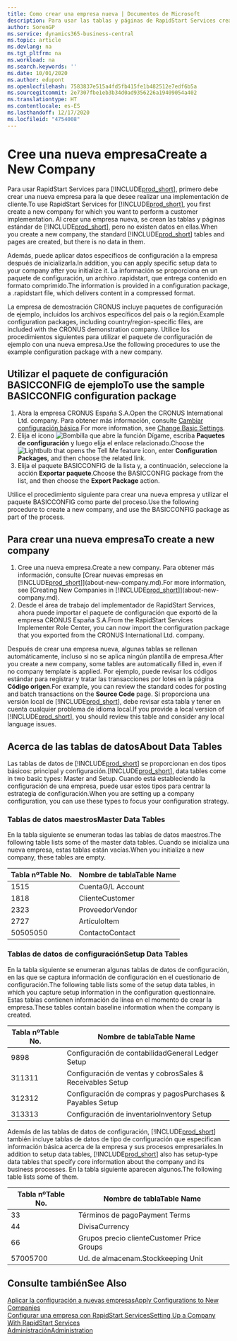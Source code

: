 ```yaml
---
title: Como crear una empresa nueva | Documentos de Microsoft
description: Para usar las tablas y páginas de RapidStart Services creadas que no tienen datos.
author: SorenGP
ms.service: dynamics365-business-central
ms.topic: article
ms.devlang: na
ms.tgt_pltfrm: na
ms.workload: na
ms.search.keywords: ''
ms.date: 10/01/2020
ms.author: edupont
ms.openlocfilehash: 7583837e515a4fd5fb415fe1b482512e7edf6b5a
ms.sourcegitcommit: 2e7307fbe1eb3b34d0ad9356226a19409054a402
ms.translationtype: HT
ms.contentlocale: es-ES
ms.lasthandoff: 12/17/2020
ms.locfileid: "4754008"
---
```

# <a name="create-a-new-company"></a><span data-ttu-id="443d6-103">Cree una nueva empresa</span><span class="sxs-lookup"><span data-stu-id="443d6-103">Create a New Company</span></span>
<span data-ttu-id="443d6-104">Para usar RapidStart Services para [!INCLUDE[prod_short](includes/prod_short.md)], primero debe crear una nueva empresa para la que desee realizar una implementación de cliente.</span><span class="sxs-lookup"><span data-stu-id="443d6-104">To use RapidStart Services for [!INCLUDE[prod_short](includes/prod_short.md)], you first create a new company for which you want to perform a customer implementation.</span></span> <span data-ttu-id="443d6-105">Al crear una empresa nueva, se crean las tablas y páginas estándar de [!INCLUDE[prod_short](includes/prod_short.md)], pero no existen datos en ellas.</span><span class="sxs-lookup"><span data-stu-id="443d6-105">When you create a new company, the standard [!INCLUDE[prod_short](includes/prod_short.md)] tables and pages are created, but there is no data in them.</span></span>

<span data-ttu-id="443d6-106">Además, puede aplicar datos específicos de configuración a la empresa después de inicializarla.</span><span class="sxs-lookup"><span data-stu-id="443d6-106">In addition, you can apply specific setup data to your company after you initialize it.</span></span> <span data-ttu-id="443d6-107">La información se proporciona en un paquete de configuración, un archivo .rapidstart, que entrega contenido en formato comprimido.</span><span class="sxs-lookup"><span data-stu-id="443d6-107">The information is provided in a configuration package, a .rapidstart file, which delivers content in a compressed format.</span></span>  

<span data-ttu-id="443d6-108">La empresa de demostración CRONUS incluye paquetes de configuración de ejemplo, incluidos los archivos específicos del país o la región.</span><span class="sxs-lookup"><span data-stu-id="443d6-108">Example configuration packages, including country/region-specific files, are included with the CRONUS demonstration company.</span></span> <span data-ttu-id="443d6-109">Utilice los procedimientos siguientes para utilizar el paquete de configuración de ejemplo con una nueva empresa.</span><span class="sxs-lookup"><span data-stu-id="443d6-109">Use the following procedures to use the example configuration package with a new company.</span></span>  

## <a name="to-use-the-sample-basicconfig-configuration-package"></a><span data-ttu-id="443d6-110">Utilizar el paquete de configuración BASICCONFIG de ejemplo</span><span class="sxs-lookup"><span data-stu-id="443d6-110">To use the sample BASICCONFIG configuration package</span></span>  
1. <span data-ttu-id="443d6-111">Abra la empresa CRONUS España S.A.</span><span class="sxs-lookup"><span data-stu-id="443d6-111">Open the CRONUS International Ltd. company.</span></span> <span data-ttu-id="443d6-112">Para obtener más información, consulte [Cambiar configuración básica](ui-change-basic-settings.md).</span><span class="sxs-lookup"><span data-stu-id="443d6-112">For more information, see [Change Basic Settings](ui-change-basic-settings.md).</span></span>
2. <span data-ttu-id="443d6-113">Elija el icono ![Bombilla que abre la función Dígame](media/ui-search/search_small.png "Dígame qué desea hacer"), escriba **Paquetes de configuración** y luego elija el enlace relacionado.</span><span class="sxs-lookup"><span data-stu-id="443d6-113">Choose the ![Lightbulb that opens the Tell Me feature](media/ui-search/search_small.png "Tell me what you want to do") icon, enter **Configuration Packages**, and then choose the related link.</span></span>  
3. <span data-ttu-id="443d6-114">Elija el paquete BASICCONFIG de la lista y, a continuación, seleccione la acción **Exportar paquete**.</span><span class="sxs-lookup"><span data-stu-id="443d6-114">Choose the BASICCONFIG package from the list, and then choose the **Export Package** action.</span></span>  

<span data-ttu-id="443d6-115">Utilice el procedimiento siguiente para crear una nueva empresa y utilizar el paquete BASICCONFIG como parte del proceso.</span><span class="sxs-lookup"><span data-stu-id="443d6-115">Use the following procedure to create a new company, and use the BASICCONFIG package as part of the process.</span></span>  

## <a name="to-create-a-new-company"></a><span data-ttu-id="443d6-116">Para crear una nueva empresa</span><span class="sxs-lookup"><span data-stu-id="443d6-116">To create a new company</span></span>  
1. <span data-ttu-id="443d6-117">Cree una nueva empresa.</span><span class="sxs-lookup"><span data-stu-id="443d6-117">Create a new company.</span></span> <span data-ttu-id="443d6-118">Para obtener más información, consulte [Crear nuevas empresas en [!INCLUDE[prod_short](includes/prod_short.md)]](about-new-company.md).</span><span class="sxs-lookup"><span data-stu-id="443d6-118">For more information, see [Creating New Companies in [!INCLUDE[prod_short](includes/prod_short.md)]](about-new-company.md).</span></span>
2. <span data-ttu-id="443d6-119">Desde el área de trabajo del implementador de RapidStart Services, ahora puede importar el paquete de configuración que exportó de la empresa CRONUS España S.A.</span><span class="sxs-lookup"><span data-stu-id="443d6-119">From the RapidStart Services Implementer Role Center, you can now import the configuration package that you exported from the CRONUS International Ltd. company.</span></span>

<span data-ttu-id="443d6-120">Después de crear una empresa nueva, algunas tablas se rellenan automáticamente, incluso si no se aplica ningún plantilla de empresa.</span><span class="sxs-lookup"><span data-stu-id="443d6-120">After you create a new company, some tables are automatically filled in, even if no company template is applied.</span></span> <span data-ttu-id="443d6-121">Por ejemplo, puede revisar los códigos estándar para registrar y tratar las transacciones por lotes en la página **Código origen**.</span><span class="sxs-lookup"><span data-stu-id="443d6-121">For example, you can review the standard codes for posting and batch transactions on the **Source Code** page.</span></span> <span data-ttu-id="443d6-122">Si proporciona una versión local de [!INCLUDE[prod_short](includes/prod_short.md)], debe revisar esta tabla y tener en cuenta cualquier problema de idioma local.</span><span class="sxs-lookup"><span data-stu-id="443d6-122">If you provide a local version of [!INCLUDE[prod_short](includes/prod_short.md)], you should review this table and consider any local language issues.</span></span>

## <a name="about-data-tables"></a><span data-ttu-id="443d6-123">Acerca de las tablas de datos</span><span class="sxs-lookup"><span data-stu-id="443d6-123">About Data Tables</span></span>
<span data-ttu-id="443d6-124">Las tablas de datos de [!INCLUDE[prod_short](includes/prod_short.md)] se proporcionan en dos tipos básicos: principal y configuración.</span><span class="sxs-lookup"><span data-stu-id="443d6-124">[!INCLUDE[prod_short](includes/prod_short.md)], data tables come in two basic types: Master and Setup.</span></span> <span data-ttu-id="443d6-125">Cuando está estableciendo la configuración de una empresa, puede usar estos tipos para centrar la estrategia de configuración.</span><span class="sxs-lookup"><span data-stu-id="443d6-125">When you are setting up a company configuration, you can use these types to focus your configuration strategy.</span></span>  

### <a name="master-data-tables"></a><span data-ttu-id="443d6-126">Tablas de datos maestros</span><span class="sxs-lookup"><span data-stu-id="443d6-126">Master Data Tables</span></span>  
<span data-ttu-id="443d6-127">En la tabla siguiente se enumeran todas las tablas de datos maestros.</span><span class="sxs-lookup"><span data-stu-id="443d6-127">The following table lists some of the master data tables.</span></span> <span data-ttu-id="443d6-128">Cuando se inicializa una nueva empresa, estas tablas están vacías.</span><span class="sxs-lookup"><span data-stu-id="443d6-128">When you initialize a new company, these tables are empty.</span></span>  

|<span data-ttu-id="443d6-129">Tabla nº</span><span class="sxs-lookup"><span data-stu-id="443d6-129">Table No.</span></span>|<span data-ttu-id="443d6-130">Nombre de tabla</span><span class="sxs-lookup"><span data-stu-id="443d6-130">Table Name</span></span>|  
|-------------------|--------------------|  
|<span data-ttu-id="443d6-131">15</span><span class="sxs-lookup"><span data-stu-id="443d6-131">15</span></span>|<span data-ttu-id="443d6-132">Cuenta</span><span class="sxs-lookup"><span data-stu-id="443d6-132">G/L Account</span></span>|  
|<span data-ttu-id="443d6-133">18</span><span class="sxs-lookup"><span data-stu-id="443d6-133">18</span></span>|<span data-ttu-id="443d6-134">Cliente</span><span class="sxs-lookup"><span data-stu-id="443d6-134">Customer</span></span>|  
|<span data-ttu-id="443d6-135">23</span><span class="sxs-lookup"><span data-stu-id="443d6-135">23</span></span>|<span data-ttu-id="443d6-136">Proveedor</span><span class="sxs-lookup"><span data-stu-id="443d6-136">Vendor</span></span>|  
|<span data-ttu-id="443d6-137">27</span><span class="sxs-lookup"><span data-stu-id="443d6-137">27</span></span>|<span data-ttu-id="443d6-138">Artículo</span><span class="sxs-lookup"><span data-stu-id="443d6-138">Item</span></span>|  
|<span data-ttu-id="443d6-139">5050</span><span class="sxs-lookup"><span data-stu-id="443d6-139">5050</span></span>|<span data-ttu-id="443d6-140">Contacto</span><span class="sxs-lookup"><span data-stu-id="443d6-140">Contact</span></span>|  

### <a name="setup-data-tables"></a><span data-ttu-id="443d6-141">Tablas de datos de configuración</span><span class="sxs-lookup"><span data-stu-id="443d6-141">Setup Data Tables</span></span>  
<span data-ttu-id="443d6-142">En la tabla siguiente se enumeran algunas tablas de datos de configuración, en las que se captura información de configuración en el cuestionario de configuración.</span><span class="sxs-lookup"><span data-stu-id="443d6-142">The following table lists some of the setup data tables, in which you capture setup information in the configuration questionnaire.</span></span> <span data-ttu-id="443d6-143">Estas tablas contienen información de línea en el momento de crear la empresa.</span><span class="sxs-lookup"><span data-stu-id="443d6-143">These tables contain baseline information when the company is created.</span></span>  

|<span data-ttu-id="443d6-144">Tabla nº</span><span class="sxs-lookup"><span data-stu-id="443d6-144">Table No.</span></span>|<span data-ttu-id="443d6-145">Nombre de tabla</span><span class="sxs-lookup"><span data-stu-id="443d6-145">Table Name</span></span>|  
|-------------------|--------------------|  
|<span data-ttu-id="443d6-146">98</span><span class="sxs-lookup"><span data-stu-id="443d6-146">98</span></span>|<span data-ttu-id="443d6-147">Configuración de contabilidad</span><span class="sxs-lookup"><span data-stu-id="443d6-147">General Ledger Setup</span></span>|  
|<span data-ttu-id="443d6-148">311</span><span class="sxs-lookup"><span data-stu-id="443d6-148">311</span></span>|<span data-ttu-id="443d6-149">Configuración de ventas y cobros</span><span class="sxs-lookup"><span data-stu-id="443d6-149">Sales & Receivables Setup</span></span>|  
|<span data-ttu-id="443d6-150">312</span><span class="sxs-lookup"><span data-stu-id="443d6-150">312</span></span>|<span data-ttu-id="443d6-151">Configuración de compras y pagos</span><span class="sxs-lookup"><span data-stu-id="443d6-151">Purchases & Payables Setup</span></span>|  
|<span data-ttu-id="443d6-152">313</span><span class="sxs-lookup"><span data-stu-id="443d6-152">313</span></span>|<span data-ttu-id="443d6-153">Configuración de inventario</span><span class="sxs-lookup"><span data-stu-id="443d6-153">Inventory Setup</span></span>|  

<span data-ttu-id="443d6-154">Además de las tablas de datos de configuración, [!INCLUDE[prod_short](includes/prod_short.md)] también incluye tablas de datos de tipo de configuración que especifican información básica acerca de la empresa y sus procesos empresariales.</span><span class="sxs-lookup"><span data-stu-id="443d6-154">In addition to setup data tables, [!INCLUDE[prod_short](includes/prod_short.md)] also has setup-type data tables that specify core information about the company and its business processes.</span></span> <span data-ttu-id="443d6-155">En la tabla siguiente aparecen algunos.</span><span class="sxs-lookup"><span data-stu-id="443d6-155">The following table lists some of them.</span></span>  

|<span data-ttu-id="443d6-156">Tabla nº</span><span class="sxs-lookup"><span data-stu-id="443d6-156">Table No.</span></span>|<span data-ttu-id="443d6-157">Nombre de tabla</span><span class="sxs-lookup"><span data-stu-id="443d6-157">Table Name</span></span>|  
|-------------------|--------------------|  
|<span data-ttu-id="443d6-158">3</span><span class="sxs-lookup"><span data-stu-id="443d6-158">3</span></span>|<span data-ttu-id="443d6-159">Términos de pago</span><span class="sxs-lookup"><span data-stu-id="443d6-159">Payment Terms</span></span>|  
|<span data-ttu-id="443d6-160">4</span><span class="sxs-lookup"><span data-stu-id="443d6-160">4</span></span>|<span data-ttu-id="443d6-161">Divisa</span><span class="sxs-lookup"><span data-stu-id="443d6-161">Currency</span></span>|  
|<span data-ttu-id="443d6-162">6</span><span class="sxs-lookup"><span data-stu-id="443d6-162">6</span></span>|<span data-ttu-id="443d6-163">Grupos precio cliente</span><span class="sxs-lookup"><span data-stu-id="443d6-163">Customer Price Groups</span></span>|  
|<span data-ttu-id="443d6-164">5700</span><span class="sxs-lookup"><span data-stu-id="443d6-164">5700</span></span>|<span data-ttu-id="443d6-165">Ud. de almacenam.</span><span class="sxs-lookup"><span data-stu-id="443d6-165">Stockkeeping Unit</span></span>|

  

## <a name="see-also"></a><span data-ttu-id="443d6-166">Consulte también</span><span class="sxs-lookup"><span data-stu-id="443d6-166">See Also</span></span>  
[<span data-ttu-id="443d6-167">Aplicar la configuración a nuevas empresas</span><span class="sxs-lookup"><span data-stu-id="443d6-167">Apply Configurations to New Companies</span></span>](admin-apply-configuration-to-new-companies.md)  
[<span data-ttu-id="443d6-168">Configurar una empresa con RapidStart Services</span><span class="sxs-lookup"><span data-stu-id="443d6-168">Setting Up a Company With RapidStart Services</span></span>](admin-set-up-a-company-with-rapidstart.md)  
[<span data-ttu-id="443d6-169">Administración</span><span class="sxs-lookup"><span data-stu-id="443d6-169">Administration</span></span>](admin-setup-and-administration.md)
